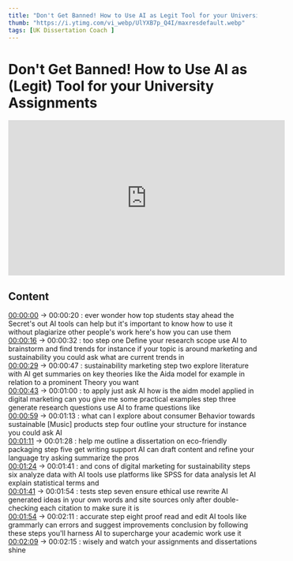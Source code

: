 ```yaml
---
title: "Don't Get Banned! How to Use AI as Legit Tool for your University Assignments"
thumb: "https://i.ytimg.com/vi_webp/UlYXB7p_Q4I/maxresdefault.webp"
tags: [UK Dissertation Coach ]
---
```


 # Don't Get Banned! How to Use AI as (Legit) Tool for your University Assignments 

 <iframe width="560" height="315" src="https://www.youtube.com/embed/UlYXB7p_Q4I" title="YouTube video player" frameborder="0" allow="accelerometer; autoplay; clipboard-write; encrypted-media; gyroscope; picture-in-picture" allowfullscreen></iframe> 

 ## Content 


[00:00:00](https://www.youtube.com/watch?v=UlYXB7p_Q4I&t=0.08s&t=0s) -> 00:00:20 : ever wonder how top students stay ahead the Secret's out AI tools can help but it's important to know how to use it without plagiarize other people's work here's how you can use them  
[00:00:16](https://www.youtube.com/watch?v=UlYXB7p_Q4I&t=15.8s&t=16s) -> 00:00:32 : too step one Define your research scope use AI to brainstorm and find trends for instance if your topic is around marketing and sustainability you could ask what are current trends in  
[00:00:29](https://www.youtube.com/watch?v=UlYXB7p_Q4I&t=29.119s&t=29s) -> 00:00:47 : sustainability marketing step two explore literature with AI get summaries on key theories like the Aida model for example in relation to a prominent Theory you want  
[00:00:43](https://www.youtube.com/watch?v=UlYXB7p_Q4I&t=42.76s&t=43s) -> 00:01:00 : to apply just ask AI how is the aidm model applied in digital marketing can you give me some practical examples step three generate research questions use AI to frame questions like  
[00:00:59](https://www.youtube.com/watch?v=UlYXB7p_Q4I&t=58.84s&t=59s) -> 00:01:13 : what can I explore about consumer Behavior towards sustainable [Music] products step four outline your structure for instance you could ask AI  
[00:01:11](https://www.youtube.com/watch?v=UlYXB7p_Q4I&t=70.64s&t=71s) -> 00:01:28 : help me outline a dissertation on eco-friendly packaging step five get writing support AI can draft content and refine your language try asking summarize the pros  
[00:01:24](https://www.youtube.com/watch?v=UlYXB7p_Q4I&t=84.24s&t=84s) -> 00:01:41 : and cons of digital marketing for sustainability steps six analyze data with AI tools use platforms like SPSS for data analysis let AI explain statistical terms and  
[00:01:41](https://www.youtube.com/watch?v=UlYXB7p_Q4I&t=100.799s&t=101s) -> 00:01:54 : tests step seven ensure ethical use rewrite AI generated ideas in your own words and site sources only after double-checking each citation to make sure it is  
[00:01:54](https://www.youtube.com/watch?v=UlYXB7p_Q4I&t=114.439s&t=114s) -> 00:02:11 : accurate step eight proof read and edit AI tools like grammarly can errors and suggest improvements conclusion by following these steps you'll harness AI to supercharge your academic work use it  
[00:02:09](https://www.youtube.com/watch?v=UlYXB7p_Q4I&t=129.319s&t=129s) -> 00:02:15 : wisely and watch your assignments and dissertations shine  